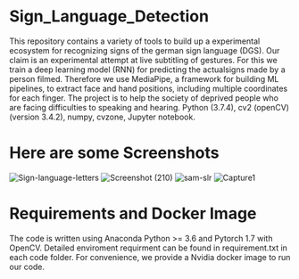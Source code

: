 # Sign_Language_Detection
This repository contains a variety of tools to build up a experimental ecosystem for recognizing signs of the german sign language (DGS). Our claim is an experimental attempt at live subtitling of gestures. For this we train a deep learning model (RNN) for predicting the actualsigns made by a person filmed. Therefore we use MediaPipe, a framework for building ML pipelines, to extract face and hand positions, including multiple coordinates for each finger.
The project is to help the society of deprived people who are facing difficulties to speaking and hearing. Python (3.7.4), cv2 (openCV) (version 3.4.2), numpy, cvzone, Jupyter notebook.

# Here are some Screenshots
![Sign-language-letters](https://github.com/its-deepakdixit/Sign_Language_Detection/assets/92906504/2b1fb957-ddfc-4fe3-a68c-74a25af5fe0d)
![Screenshot (210)](https://github.com/its-deepakdixit/Sign_Language_Detection/assets/92906504/b603b6be-ae62-4d98-a2cf-11bf004e1ebe)
![sam-slr](https://github.com/its-deepakdixit/Sign_Language_Detection/assets/92906504/bae340f0-f3ad-4ed2-a13f-8348a88f090b)
![Capture1](https://github.com/its-deepakdixit/Sign_Language_Detection/assets/92906504/a330cde0-ed98-459c-9a06-8cae5572ddb4)

# Requirements and Docker Image
The code is written using Anaconda Python >= 3.6 and Pytorch 1.7 with OpenCV.
Detailed enviroment requirment can be found in requirement.txt in each code folder.
For convenience, we provide a Nvidia docker image to run our code.
